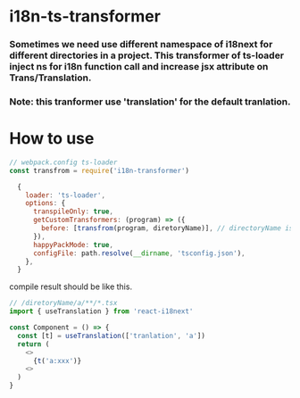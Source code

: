# i18n-ts-transformer

### Sometimes we need use different namespace of i18next for different directories in a project. This transformer of ts-loader inject ns for i18n function call and increase jsx attribute on Trans/Translation.

### Note: this tranformer use 'translation' for the default tranlation. 

# How to use
```js
// webpack.config ts-loader
const transfrom = require('i18n-transformer')

  {
    loader: 'ts-loader',
    options: {
      transpileOnly: true,
      getCustomTransformers: (program) => ({
        before: [transfrom(program, diretoryName)], // directoryName is your ns diretories entry, the path of any file use ns should be `/diretoryName/ns/**`
      }),
      happyPackMode: true,
      configFile: path.resolve(__dirname, 'tsconfig.json'),
    },
  }
```

compile result should be like this.

```js
// /diretoryName/a/**/*.tsx
import { useTranslation } from 'react-i18next'

const Component = () => {
  const [t] = useTranslation(['tranlation', 'a'])
  return (
    <>
      {t('a:xxx')}
    <>
  )
}

```